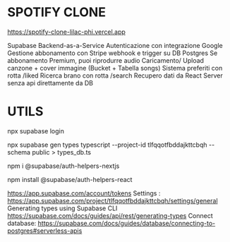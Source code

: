 # SPOTIFY CLONE

https://spotify-clone-lilac-phi.vercel.app

Supabase Backend-as-a-Service
Autenticazione con integrazione Google
Gestione abbonamento con Stripe webhook e trigger su DB Postgres
Se abbonamento Premium, puoi riprodurre audio
Caricamento/ Upload canzone + cover immagine (Bucket + Tabella songs)
Sistema preferiti con rotta /liked
Ricerca brano con rotta /search
Recupero dati da React Server senza api direttamente da DB


# UTILS
npx supabase login

npx supabase gen types typescript --project-id tlfqqotfbddajkttcbqh --schema public > types_db.ts

npm i @supabase/auth-helpers-nextjs

npm install @supabase/auth-helpers-react

https://app.supabase.com/account/tokens
Settings : https://app.supabase.com/project/tlfqqotfbddajkttcbqh/settings/general
Generating types using Supabase CLI
https://supabase.com/docs/guides/api/rest/generating-types
Connect database: https://supabase.com/docs/guides/database/connecting-to-postgres#serverless-apis
